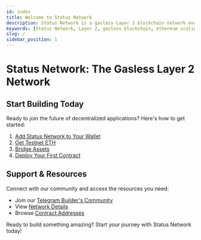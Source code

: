 ```yaml
---
id: index
title: Welcome to Status Network
description: Status Network is a gasless Layer 2 blockchain network enabling seamless, fee-free decentralized applications. Start building with easy wallet setup, faucets, and deployment tools.
keywords: [Status Network, Layer 2, gasless blockchain, ethereum scaling, web3 development, dapp development, blockchain development]
slug: /
sidebar_position: 1
---
```


# Status Network: The Gasless Layer 2 Network


## Start Building Today

Ready to join the future of decentralized applications? Here's how to get started:

1. [Add Status Network to Your Wallet](/general-info/add-status-network)
2. [Get Testnet ETH](/tools/testnet-faucets)
3. [Bridge Assets](/general-info/bridge/bridging-testnet)
4. [Deploy Your First Contract](/tutorials/deploying-contracts/using-remix)

## Support & Resources

Connect with our community and access the resources you need:
- Join our [Telegram Builder's Community](https://t.me/statusl2)
- View [Network Details](/general-info/network-details)
- Browse [Contract Addresses](/general-info/contract-addresses/testnet-contracts)

Ready to build something amazing? Start your journey with Status Network today!